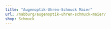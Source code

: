 ```yaml
---
title: "Augenoptik-Uhren-Schmuck Maier"
url: /nabburg/augenoptik-uhren-schmuck-maier/
shop: Schmuck
---
```

